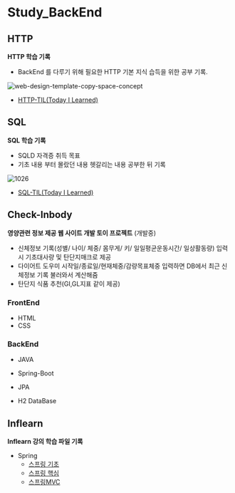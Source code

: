 # Study_BackEnd







## HTTP



**HTTP 학습 기록**

- BackEnd 를 다루기 위해 필요한 HTTP 기본 지식 습득을 위한 공부 기록.



![web-design-template-copy-space-concept](https://user-images.githubusercontent.com/84304802/144785070-030eee80-2a9a-484d-85b8-da65ff69d45a.jpg)




- [HTTP-TIL(Today I Learned)](https://github.com/PgmJun/Study_BackEnd/blob/main/HTTP/HTTP-TIL.md#http-til)





## SQL



**SQL 학습 기록**

- SQLD 자격증 취득 목표
- 기초 내용 부터 몰랐던 내용 헷갈리는 내용 공부한 뒤 기록


![1026](https://user-images.githubusercontent.com/84304802/144785044-101fe2e2-1eb6-4b34-b1b3-aa8c6ae50e98.jpg)



- [SQL-TIL(Today I Learned)](https://github.com/PgmJun/Study_BackEnd/blob/main/SQL/SQL-TIL.md#sql-til)



## Check-Inbody



**영양관련 정보 제공 웹 사이트 개발 토이 프로젝트** (개발중)

- 신체정보 기록(성별/ 나이/ 체중/ 몸무게/ 키/ 일일평균운동시간/ 일상활동량) 입력 시
  기초대사량 및 탄단지매크로 제공
- 다이어트 도우미
  시작일/종료일/현재체중/감량목표체중 입력하면 DB에서 최근 신체정보 기록 불러와서 계산해줌
- 탄단지 식품 추천(GI,GL지표 같이 제공)



### FrontEnd

- HTML
- CSS 



### BackEnd

- JAVA
- Spring-Boot

- JPA
- H2 DataBase





## Inflearn



**Inflearn 강의 학습 파일 기록**

- Spring
  - [스프링 기초](https://github.com/PgmJun/Study_BackEnd/tree/main/inflearn/Spring/core)
  - [스프링 핵심](https://github.com/PgmJun/Study_BackEnd/tree/main/inflearn/Spring/hello-spring)
  - [스프링MVC](https://github.com/PgmJun/Study_BackEnd/tree/main/inflearn/Spring/servlet)
